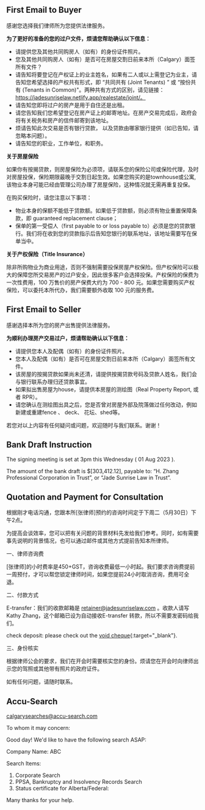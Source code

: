

## First Email to Buyer

感谢您选择我们律师所为您提供法律服务。

**为了更好的准备的您的过户文件，烦请您帮助确认以下信息：**

- 请提供您及其他共同购房人（如有）的身份证件照片。
- 您及其他共同购房人（如有）是否可在房屋交割日前来本所（Calgary）面签所有文件？
- 请告知将要登记在产权证上的业主姓名，如果有二人或以上需登记为业主，请告知您希望选择的产权共有形式，即 “共同共有 (Joint Tenants) ” 或 “按份共有 (Tenants in Common)"。两种共有方式的区别，请见链接：https://jadesunriselaw.netlify.app/realestate/joint/。
- 请告知您即将过户的房产是用于自住还是出租。
- 请您告知我们您希望登记在房产证上的邮寄地址。在房产交易完成后，政府会将有关税务和房产的信件邮寄到该地址。
- 烦请告知此次交易是否有银行贷款， 以及贷款由哪家银行提供（如已告知，请忽略本问题）。
- 请告知您的职业，工作单位，和职务。


**关于房屋保险**

如果你有按揭贷款，则房屋保险为必须项，请联系您的保险公司或保险代理，及时对房屋投保，保险期限最晚于交割日起生效。如果您购买的是townhouse或公寓, 该物业本身可能已经由管理公司办理了房屋保险，这种情况就无需再重复投保。

在购买保险时，请您注意以下事项：

- 物业本身的保额不能低于贷款额。如果低于贷款额，则必须有物业重置保障条款，即 guaranteed replacement clause；
- 保单的第一受偿人（first payable to or loss payable to）必须是您的贷款银行。我们将在收到您的贷款指示后告知您银行的联系地址，该地址需要写在保单当中。

**关于产权保险（Title Insurance）**

除非所购物业为商业用途，否则不强制需要投保房屋产权保险。但产权保险可以极大的保障您所交易房产的过户安全，因此很多客户会选择投保。产权保险的保费为一次性费用，100 万售价的房产保费大约为 700 - 800 元。如果您需要购买产权保险，可以委托本所代办，我们需要额外收取 100 元的服务费。



## First Email to Seller

感谢选择本所为您的房产出售提供法律服务。
 
**为顺利办理房产交易过户，烦请帮助确认以下信息：**

- 请提供您本人及配偶（如有）的身份证件照片。
- 您本人及配偶（如有）是否可在房屋交割日前来本所（Calgary）面签所有文件。
- 该房屋的按揭贷款如果尚未还清，请提供按揭贷款号码及贷款人姓名，我们会与银行联系办理归还贷款事宜。
- 如果拟出售房屋为house，请提供本房屋的测绘图（Real Property Report,  或者 RPR）。
- 请您确认在测绘图出具之后，您是否曾对房屋外部及院落做过任何改动，例如新建或重建fence 、 deck、 花坛、shed等。

若您对以上内容有任何疑问或问题，欢迎随时与我们联系。谢谢！


## Bank Draft Instruction

The signing meeting is set at 3pm this Wednesday ( 01 Aug 2023 ).
 
The amount of the bank draft is $[303,412.12], payable to: “H. Zhang Professional Corporation in Trust”, or “Jade Sunrise Law in Trust”.


## Quotation and Payment for Consultation


根据刚才电话沟通，您跟本所[张律师]预约的咨询时间定于下周二（5月30日）下午2点。
 
为提高会谈效率，您可以把有关问题的背景材料先发给我们参考。同时，如有需要事先说明的背景情况，也可以通过邮件或其他方式提前告知本所律师。
 
一、律师咨询费

[张律师]的小时费率是450+GST，咨询收费最低一小时起。我们要求咨询费提前一周预付，才可以帮您锁定律师时间，如果您提前24小时取消咨询，费用可全退。

二、付款方式

E-transfer：我们的收款邮箱是 retainer@jadesunriselaw.com 。收款人请写 Kathy Zhang，这个邮箱已设为自动接收E-transfer 转款，所以不需要发密码给我们。

check deposit: please check out the [void cheque](https://drive.google.com/file/d/156fMej9DPcqH0U9lXAAakuYbtqjoA4Ub/view?usp=sharing){:target="_blank"}.

三、身份核实

根据律师公会的要求，我们在开会时需要核实您的身份。烦请您在开会时向律师出示您的驾照或其他带有照片的政府证件。
 

如有任何问题，请随时联系。

## Accu-Search

calgarysearches@accu-search.com

To whom it may concern: 
 
Good day! We'd like to have the following search ASAP:

Company Name: ABC

Search Items:

1. Corporate Search
2. PPSA, Bankruptcy and Insolvency Records Search
3. Status certificate for Alberta/Federal:
 
Many thanks for your help.
